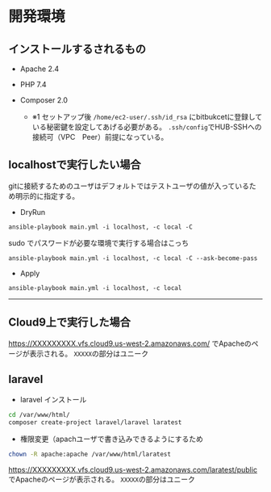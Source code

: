 # 開発環境

## インストールするされるもの

- Apache 2.4
- PHP 7.4
- Composer 2.0

  - ※1
セットアップ後 `/home/ec2-user/.ssh/id_rsa` にbitbukcetに登録している秘密鍵を設定してあげる必要がある。
`.ssh/config`でHUB-SSHへの接続可（VPC　Peer）前提になっている。

## localhostで実行したい場合
gitに接続するためのユーザはデフォルトではテストユーザの値が入っているため明示的に指定する。

- DryRun
```shell
ansible-playbook main.yml -i localhost, -c local -C
 ```

 sudo でパスワードが必要な環境で実行する場合はこっち
 ```shell
 ansible-playbook main.yml -i localhost, -c local -C --ask-become-pass
 ```




 - Apply
```shell
ansible-playbook main.yml -i localhost, -c local
 ```


---

## Cloud9上で実行した場合

https://XXXXXXXXX.vfs.cloud9.us-west-2.amazonaws.com/
でApacheのページが表示される。 `XXXXX`の部分はユニーク


## laravel

- laravel インストール
```sh
cd /var/www/html/
composer create-project laravel/laravel laratest
```

- 権限変更（apachユーザで書き込みできるようにするため
```sh
chown -R apache:apache /var/www/html/laratest
```

https://XXXXXXXXX.vfs.cloud9.us-west-2.amazonaws.com/laratest/public
でApacheのページが表示される。 `XXXXX`の部分はユニーク

